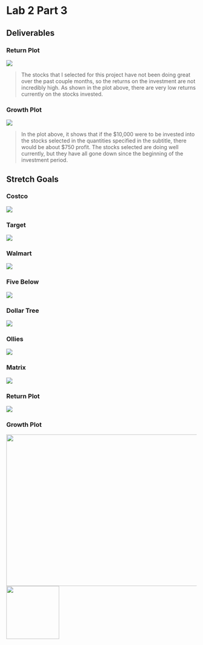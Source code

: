 # Lab 2 Part 3
## Deliverables
### Return Plot
![](portfreturn.png)
> The stocks that I selected for this project have not been doing great over the past couple months, so the returns on the investment are not incredibly high. As shown in the plot above, there are very low returns currently on the stocks invested.
### Growth Plot
![](portfgrowth.png)
> In the plot above, it shows that if the $10,000 were to be invested into the stocks selected in the quantities specified in the subtitle, there would be about $750 profit. The stocks selected are doing well currently, but they have all gone down since the beginning of the investment period.

## Stretch Goals
### Costco
![](cost.png)
### Target
![](tgt.png)
### Walmart
![](wmt.png)
### Five Below
![](five.png)
### Dollar Tree
![](dltr.png)
### Ollies
![](olli.png)
### Matrix
![](stretchmatrix.png)
### Return Plot
![](sportfreturn.png)
### Growth Plot
<img src= "sportfgrowth.png" height = "400" width = "600" />

<img align= "left" src="introdataaa.jpg" width="140" height="140" /> 
